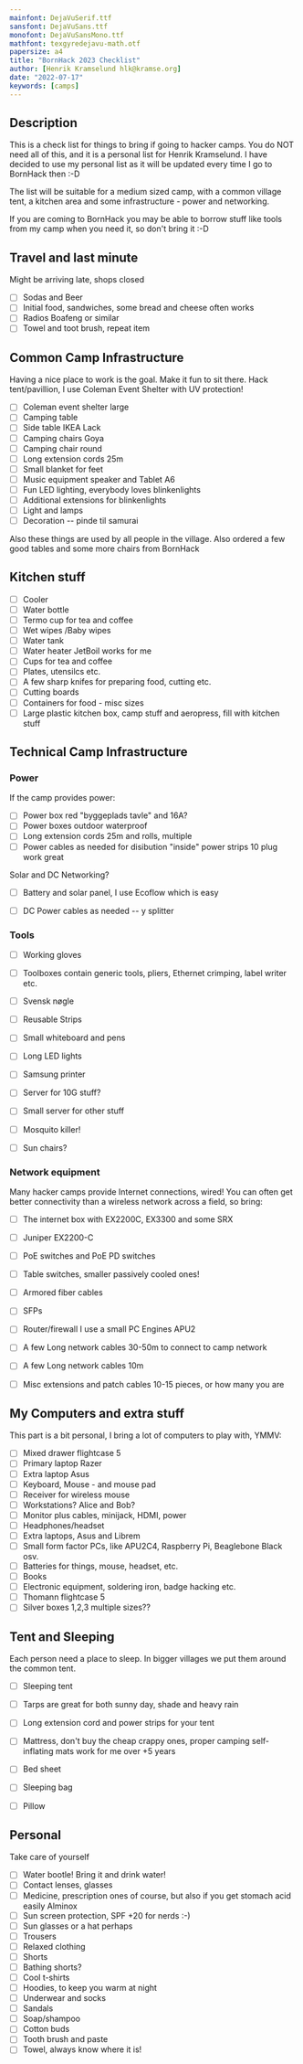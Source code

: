 ```yaml
---
mainfont: DejaVuSerif.ttf
sansfont: DejaVuSans.ttf
monofont: DejaVuSansMono.ttf
mathfont: texgyredejavu-math.otf
papersize: a4
title: "BornHack 2023 Checklist"
author: [Henrik Kramselund hlk@kramse.org]
date: "2022-07-17"
keywords: [camps]
---
```


## Description

This is a check list for things to bring if going to hacker camps. You do NOT need all of this, and it is a personal list for Henrik Kramselund. I have decided to use my personal list as it will be updated every time I go to BornHack then :-D

The list will be suitable for a medium sized camp, with a common village tent, a kitchen area and some infrastructure - power and networking.

If you are coming to BornHack you may be able to borrow stuff like tools from my camp when you need it, so don't bring it :-D

## Travel and last minute

Might be arriving late, shops closed

- [ ] Sodas and Beer
- [ ] Initial food, sandwiches, some bread and cheese often works
- [ ] Radios Boafeng or similar
- [ ] Towel and toot brush, repeat item   

## Common Camp Infrastructure

Having a nice place to work is the goal. Make it fun to sit there.
Hack tent/pavillion, I use Coleman Event Shelter with UV protection!

- [ ] Coleman event shelter large
- [ ] Camping table
- [ ] Side table IKEA Lack
- [ ] Camping chairs Goya
- [ ] Camping chair round
- [ ] Long extension cords 25m
- [ ] Small blanket for feet
- [ ] Music equipment speaker and Tablet A6
- [ ] Fun LED lighting, everybody loves blinkenlights
- [ ] Additional extensions for blinkenlights
- [ ] Light and lamps
- [ ] Decoration -- pinde til samurai

Also these things are used by all people in the village. Also ordered a few good tables  and some more chairs from BornHack

## Kitchen stuff
- [ ] Cooler
- [ ] Water bottle
- [ ] Termo cup for tea and coffee
- [ ] Wet wipes /Baby wipes
- [ ] Water tank
- [ ] Water heater JetBoil works for me
- [ ] Cups for tea and coffee
- [ ] Plates, utensilcs etc.
- [ ] A few sharp knifes for preparing food, cutting etc.
- [ ] Cutting boards
- [ ] Containers for food - misc sizes
- [ ] Large plastic kitchen box, camp stuff and aeropress, fill with kitchen stuff

## Technical Camp Infrastructure

### Power
If the camp provides power:
- [ ] Power box red "byggeplads tavle" and 16A?
- [ ] Power boxes outdoor waterproof
- [ ] Long extension cords 25m and rolls, multiple
- [ ] Power cables as needed for disibution "inside" power strips 10 plug work great

Solar and DC Networking?
- [ ] Battery and solar panel, I use Ecoflow which is easy
- [ ] DC Power cables as needed -- y splitter


### Tools
- [ ] Working gloves
- [ ] Toolboxes contain generic tools, pliers, Ethernet crimping, label writer etc.
- [ ] Svensk nøgle
- [ ] Reusable Strips
- [ ] Small whiteboard and pens
- [ ] Long LED lights
- [ ] Samsung printer
- [ ] Server for 10G stuff?
- [ ] Small server for other stuff
- [ ] Mosquito killer!
- [ ] Sun chairs?



### Network equipment
Many hacker camps provide Internet connections, wired! You can often get better connectivity than a wireless network across a field, so bring:
- [ ] The internet box with EX2200C, EX3300 and some SRX
- [ ] Juniper EX2200-C
- [ ] PoE switches and PoE PD switches
- [ ] Table switches, smaller passively cooled ones!
- [ ] Armored fiber cables
- [ ] SFPs
- [ ] Router/firewall I use a small PC Engines APU2
- [ ] A few Long network cables 30-50m to connect to camp network
- [ ] A few Long network cables 10m
- [ ] Misc extensions and patch cables 10-15 pieces, or how many you are


## My Computers and extra stuff
This part is a bit personal, I bring a lot of computers to play with, YMMV:
- [ ] Mixed drawer flightcase 5
- [ ] Primary laptop Razer
- [ ] Extra laptop Asus
- [ ] Keyboard, Mouse - and mouse pad
- [ ] Receiver for wireless mouse
- [ ] Workstations? Alice and Bob?
- [ ] Monitor plus cables, minijack, HDMI, power
- [ ] Headphones/headset
- [ ] Extra laptops, Asus and Librem
- [ ] Small form factor PCs, like APU2C4, Raspberry Pi, Beaglebone Black osv.
- [ ] Batteries for things, mouse, headset, etc.
- [ ] Books
- [ ] Electronic equipment, soldering iron, badge hacking etc.
- [ ] Thomann flightcase 5
- [ ] Silver boxes 1,2,3 multiple sizes??

## Tent and Sleeping
Each person need a place to sleep. In bigger villages we put them around the common tent.
- [ ] Sleeping tent
- [ ] Tarps are great for both sunny day, shade and heavy rain
- [ ] Long extension cord and power strips for your tent
- [ ] Mattress, don't buy the cheap crappy ones, proper camping self-inflating mats work for me over +5 years
- [ ] Bed sheet
- [ ] Sleeping bag
- [ ] Pillow


## Personal
Take care of yourself
- [ ] Water bootle! Bring it and drink water!
- [ ] Contact lenses, glasses
- [ ] Medicine, prescription ones of course, but also if you get stomach acid easily Alminox
- [ ] Sun screen protection, SPF +20 for nerds :-)
- [ ] Sun glasses or a hat perhaps
- [ ] Trousers
- [ ] Relaxed clothing
- [ ] Shorts
- [ ] Bathing shorts?
- [ ] Cool t-shirts
- [ ] Hoodies, to keep you warm at night
- [ ] Underwear and socks
- [ ] Sandals
- [ ] Soap/shampoo
- [ ] Cotton buds
- [ ] Tooth brush and paste
- [ ] Towel, always know where it is!

